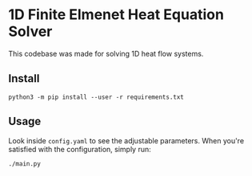 # 1D Finite Elmenet Heat Equation Solver

This codebase was made for solving 1D heat flow systems.

## Install
```
python3 -m pip install --user -r requirements.txt
```

## Usage

Look inside `config.yaml` to see the adjustable parameters. When you're
satisfied with the configuration, simply run:

```
./main.py
```